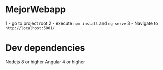 # MejorWebapp

1 - go to project root
2 - execute `npm install` and `ng serve`
3 - Navigate to `http://localhost:5001/`

# Dev dependencies

Nodejs 8 or higher
Angular 4 or higher